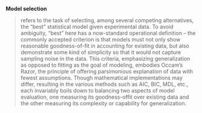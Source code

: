 **Model selection** 

> refers to the task of selecting, among several competing alternatives, the “best” statistical model given experimental data. To avoid ambiguity, “best” here has a now-standard operational definition – the commonly accepted criterion is that models must not only show reasonable goodness-of-fit in accounting for existing data, but also demonstrate some kind of simplicity so that it would not capture sampling noise in the data. This criteria, emphasizing generalization as opposed to fitting as the goal of modeling, embodies Occam’s Razor, the principle of offering parsimonious explanation of data with fewest assumptions. Though mathematical implementations may differ, resulting in the various methods such as AIC, BIC, MDL, etc., each invariably boils down to balancing two aspects of model evaluation, one measuring its goodness-offit over existing data and the other measuring its complexity or capability for generalization.